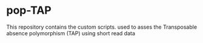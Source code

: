 # pop-TAP
This  repository contains the custom scripts. used to asses the Transposable absence polymorphism (TAP)  using short read data
